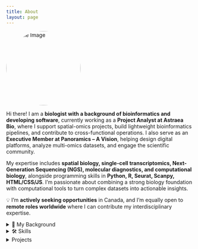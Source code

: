 ```yaml
--- 
title: About 
layout: page 
--- 
```


<img src="{% if site.external-image %}{{ site.picture }}{% else %}{{ site.url }}/{{ site.picture }}{% endif %}" 
     alt="Profile Image" width="200" style="border-radius: 50%;" />

<p>Hi there! I am a <strong>biologist with a background of bioinformatics and developing software</strong>, currently working as a <strong>Project Analyst at Astraea Bio</strong>, where I support spatial-omics projects, build lightweight bioinformatics pipelines, and contribute to cross-functional operations. I also serve as an <strong>Executive Member at Panoramics – A Vision</strong>, helping design digital platforms, analyze multi-omics datasets, and engage the scientific community.</p>

<p>My expertise includes <strong>spatial biology, single-cell transcriptomics, Next-Generation Sequencing (NGS), molecular diagnostics, and computational biology</strong>, 
alongside programming skills in <strong>Python, R, Seurat, Scanpy, HTML/CSS/JS</strong>. 
I’m passionate about combining a strong biology foundation with computational tools to turn complex datasets into actionable insights.</p>

<p>💡 I’m <strong>actively seeking opportunities</strong> in Canada, and I’m equally open to <strong>remote roles worldwide</strong> where I can contribute my interdisciplinary expertise.</p>

 <details markdown="1">
  <summary>🧬 My Background</summary>
  <ul>
    <li>I began my academic path with a <b>BSc in Biological Sciences at Ankara University</b>, where I built my foundation in molecular biology and genetics.</li>
    <li>I then pursued a <b>Master’s in Biology (Biotechnology, Ankara University)</b>, focusing on transcription factors (<i>YABBY</i> and <i>DOF</i>) under drought stress in <i>Phaseolus vulgaris</i>. During this time, I also supervised undergraduate thesis projects and presented award-winning posters at international conferences in Paris.</li>
    <li>My first international research experience was at <b>Wageningen University (Netherlands)</b>, where I worked on <b>plant physiology and seed dormancy</b>, contributing to a publication in <i>Journal of Experimental Botany</i> (2018).</li>
    <li>After moving into the health sciences, I joined <b>Mikrogen Genetic Disease Diagnostic Center (Turkey)</b> as a <b>Senior Biologist</b>, leading workflows for <b>whole-exome, whole-genome, and targeted genetic testing</b> in oncology, prenatal, and rare disease diagnostics.</li>
    <li>In <b>2021</b>, I moved to Canada to study <b>Computer Programming at Seneca College</b>, which gave me the opportunity to combine my strong molecular biology background with <b>technology and data-driven approaches</b>. This transition opened the path toward bioinformatics and software development.</li>
    <li>During the challenging times of the COVID-19 pandemic, I contributed as a <b>healthcare worker at Tikkle Scientific (Canada)</b>, performing large-scale <b>RT-PCR testing</b> for both clinical and film industry clients at the <b>CBS stage</b>.</li>
    <li>More recently, I transitioned into the bioinformatics side, working as a <b>Project Analyst at Astraea Bio</b>, where I combine my wet lab expertise with computational tools to analyze <b>spatial omics datasets (Stomics, MSI, COMET)</b> and streamline project operations.</li>
    <li>I also serve as an <b>Executive Member at Panoramics – A Vision</b>, contributing as a computational creative and software developer.</li>
  </ul>
</details>


 <details markdown="1">
  <summary>🛠 Skills</summary>
  <ul>
    <li>Python, R, Seurat, Scanpy</li>
    <li>HTML, CSS, JavaScript</li>
    <li>NGS, scRNA-seq, Spatial Omics</li>
    <li>Data Analysis & Visualization</li>
  </ul>
</details>


 <details markdown="1">
  <summary>Projects</summary>
  <ul>
    <li>Work in progress 🚧</li>
    <li><a href="https://github.com/agkirici">GitHub profile (all repositories)</a></li>
  </ul>
</details>
